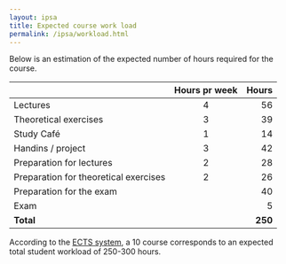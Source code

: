 ```yaml
---
layout: ipsa
title: Expected course work load
permalink: /ipsa/workload.html
---
```


Below is an estimation of the expected number of hours required for the course.

|                                       | Hours pr week |  Hours  | 
|:--------------------------------------|:-------------:|--------:|
| Lectures                              |        4      |      56 | 
| Theoretical exercises                 |        3      |      39 | 
| Study Café                            |        1      |      14 |   
| Handins / project                     |        3      |      42 |   
| Preparation for lectures              |        2      |      28 |   
| Preparation for theoretical exercises |        2      |      26 |   
| Preparation for the exam              |               |      40 |   
| Exam                                  |               |       5 |   
| **Total**                             |               | **250** |

According to the [ECTS system](https://ufm.dk/uddannelse/anerkendelse-og-dokumentation/dokumentation/ects),
a 10 course corresponds to an expected total student workload of 250-300 hours.
